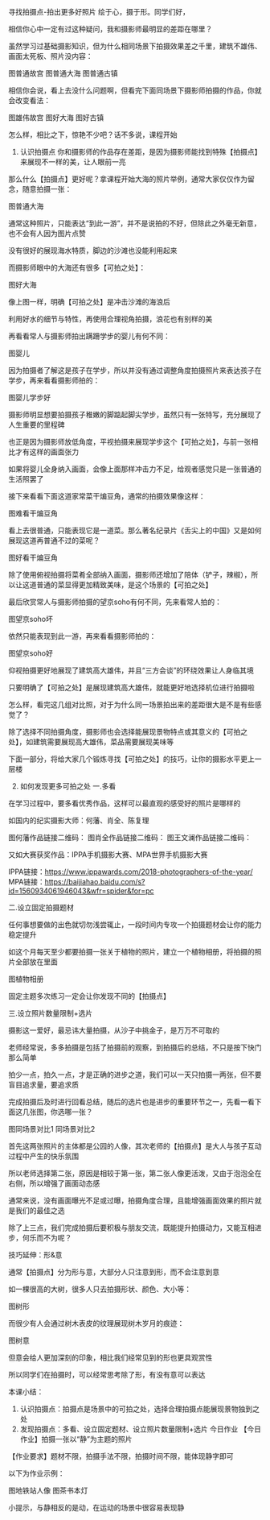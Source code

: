 寻找拍摄点-拍出更多好照片
绘于心，摄于形。同学们好，

相信你心中一定有过这种疑问，我和摄影师最明显的差距在哪里？

虽然学习过基础摄影知识，但为什么相同场景下拍摄效果差之千里，建筑不雄伟、画面太死板、照片没内容：

图普通故宫  图普通大海  图普通古镇

相信你会说，看上去没什么问题啊，但看完下面同场景下摄影师拍摄的作品，你就会改变看法：

图雄伟故宫  图好大海  图好古镇

怎么样，相比之下，惊艳不少吧？话不多说，课程开始
1.	认识拍摄点
你和摄影师的作品存在差距，是因为摄影师能找到特殊【拍摄点】来展现不一样的美，让人眼前一亮

那么什么【拍摄点】更好呢？拿课程开始大海的照片举例，通常大家仅仅作为留念，随意拍摄一张：

图普通大海

通常这种照片，只能表达“到此一游”，并不是说拍的不好，但除此之外毫无新意，也不会有人因为图片点赞

没有很好的展现海水特质，脚边的沙滩也没能利用起来

而摄影师眼中的大海还有很多【可拍之处】：

图好大海

像上图一样，明确【可拍之处】是冲击沙滩的海浪后

利用好水的细节与特性，再使用合理视角拍摄，浪花也有别样的美

再看看常人与摄影师拍出蹒跚学步的婴儿有何不同：

图婴儿

因为拍摄者了解这是孩子在学步，所以并没有通过调整角度拍摄照片来表达孩子在学步，再来看看摄影师拍的：

图婴儿学步好

摄影师明显想要拍摄孩子稚嫩的脚踮起脚尖学步，虽然只有一张特写，充分展现了人生重要的里程碑

也正是因为摄影师放低角度，平视拍摄来展现学步这个【可拍之处】，与前一张相比才有这样的画面张力

如果将婴儿全身纳入画面，会像上面那样冲击力不足，给观者感觉只是一张普通的生活照罢了

接下来看看下面这道家常菜干煸豆角，通常的拍摄效果像这样：

图难看干煸豆角

看上去很普通，只能表现它是一道菜。那么著名纪录片《舌尖上的中国》又是如何展现这道再普通不过的菜呢？

图好看干煸豆角

除了使用俯视拍摄将菜肴全部纳入画面，摄影师还增加了陪体（铲子，辣椒），所以让这道普通的菜显得更加精致美味，是这个场景的【可拍之处】

最后欣赏常人与摄影师拍摄的望京soho有何不同，先来看常人拍的：

图望京soho坏

依然只能表现到此一游，再来看看摄影师拍的：

图望京soho好

仰视拍摄更好地展现了建筑高大雄伟，并且“三方会谈”的环绕效果让人身临其境

只要明确了【可拍之处】是展现建筑高大雄伟，就能更好地选择机位进行拍摄啦

怎么样，看完这几组对比照，对于为什么同一场景拍出来的差距很大是不是有些感觉了？

除了选择不同拍摄角度，摄影师也会选择能展现景物特点或其意义的【可拍之处】，如建筑需要展现高大雄伟，菜品需要展现美味等

下面一部分，将给大家几个锻炼寻找【可拍之处】的技巧，让你的摄影水平更上一层楼

2.	如何发现更多可拍之处
一.多看

在学习过程中，要多看优秀作品，这样可以最直观的感受好的照片是哪样的

如国内的纪实摄影大师：何藩、肖全、陈复理

图何藩作品链接二维码：
图肖全作品链接二维码：
图王文澜作品链接二维码：

又如大赛获奖作品：IPPA手机摄影大赛、MPA世界手机摄影大赛

IPPA链接：https://www.ippawards.com/2018-photographers-of-the-year/
MPA链接：https://baijiahao.baidu.com/s?id=1560934061946043&wfr=spider&for=pc

二.设立固定拍摄题材

任何事想要做的出色就切勿浅尝辄止，一段时间内专攻一个拍摄题材会让你的能力稳定提升

如这个月每天至少都要拍摄一张关于植物的照片，建立一个植物相册，将拍摄的照片全部放在里面

图植物相册

固定主题多次练习一定会让你发现不同的【拍摄点】

三.设立照片数量限制+选片

摄影这一爱好，最忌讳大量拍摄，从沙子中挑金子，是万万不可取的

老师经常说，多多拍摄是包括了拍摄前的观察，到拍摄后的总结，不只是按下快门那么简单

拍少一点，拍久一点，才是正确的进步之道，我们可以一天只拍摄一两张，但不要盲目追求量，要追求质

完成拍摄后及时进行回看总结，随后的选片也是进步的重要环节之一，先看一看下面这几张图，你选哪一张？

图同场景对比1  同场景对比2

首先这两张照片的主体都是公园的人像，其次老师的【拍摄点】是大人与孩子互动过程中产生的快乐氛围

所以老师选择第二张，原因是相较于第一张，第二张人像更活泼，又由于泡泡全在右侧，所以增强了画面动态感

通常来说，没有画面曝光不足或过曝，拍摄角度合理，且能增强画面效果的照片就是我们的最佳之选

除了上三点，我们完成拍摄后要积极与朋友交流，既能提升拍摄动力，又能互相进步，何乐而不为呢？

技巧延伸：形&意

通常【拍摄点】分为形与意，大部分人只注意到形，而不会注意到意

如一棵很高的大树，很多人只去拍摄形状、颜色、大小等：

图树形

而很少有人会通过树木表皮的纹理展现树木岁月的痕迹：

图树意

但意会给人更加深刻的印象，相比我们经常见到的形也更具观赏性

所以同学们在拍摄时，可以经常思考除了形，有没有意可以表达

本课小结：
1.	认识拍摄点：拍摄点是场景中的可拍之处，选择合理拍摄点能展现景物独到之处
2.	发现拍摄点：多看、设立固定题材、设立照片数量限制+选片
今日作业
【今日作业】拍摄一张以“静”为主题的照片

【作业要求】题材不限，拍摄手法不限，拍摄时间不限，能体现静字即可

以下为作业示例：

图地铁站人像  图茶书本灯

小提示，与静相反的是动，在运动的场景中很容易表现静

